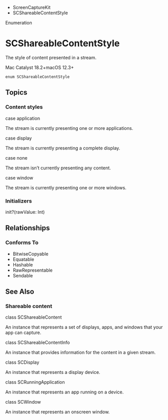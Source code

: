 

- ScreenCaptureKit
-  SCShareableContentStyle 

Enumeration

# SCShareableContentStyle

The style of content presented in a stream.

Mac Catalyst 18.2+macOS 12.3+

``` source
enum SCShareableContentStyle
```

## Topics

### Content styles

case application

The stream is currently presenting one or more applications.

case display

The stream is currently presenting a complete display.

case none

The stream isn’t currently presenting any content.

case window

The stream is currently presenting one or more windows.

### Initializers

init?(rawValue: Int)

## Relationships

### Conforms To

- BitwiseCopyable
- Equatable
- Hashable
- RawRepresentable
- Sendable

## See Also

### Shareable content

class SCShareableContent

An instance that represents a set of displays, apps, and windows that your app can capture.

class SCShareableContentInfo

An instance that provides information for the content in a given stream.

class SCDisplay

An instance that represents a display device.

class SCRunningApplication

An instance that represents an app running on a device.

class SCWindow

An instance that represents an onscreen window.

